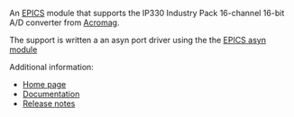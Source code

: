 An [EPICS](http://www.aps.anl.gov/epics/) 
module that supports the IP330 Industry Pack 16-channel 16-bit A/D converter from
[Acromag](http://www.acromag.com). 

The support is written a an asyn port driver using the the [EPICS asyn module](https://github.com/epics-modules/asyn)

Additional information:

* [Home page](http://htmlpreview.github.com/?https://github.com/epics-modules/ip330/blob/master/documentation/ip330.html)
* [Documentation](http://htmlpreview.github.com/?https://github.com/epics-modules/ip330/blob/master/documentation/ip330Doc.html)
* [Release notes](http://htmlpreview.github.com/?https://github.com/epics-modules/ip330/blob/master/documentation/ip330ReleaseNotes.html)

